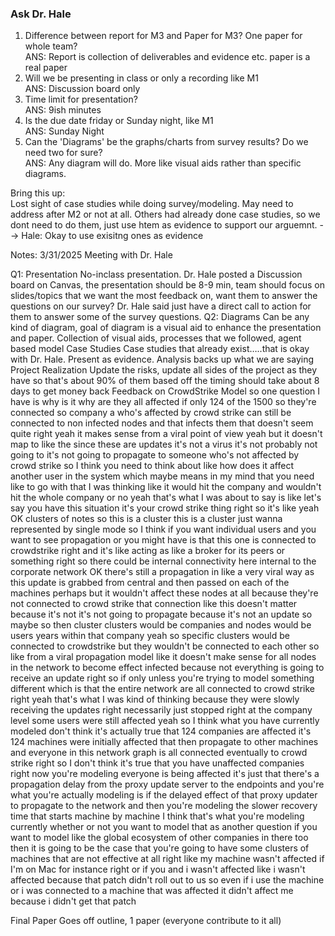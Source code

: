 ### Ask Dr. Hale
1) Difference between report for M3 and Paper for M3? One paper for whole team?  
 ANS: Report is collection of deliverables and evidence etc. paper is a real paper
2) Will we be presenting in class or only a recording like M1  
  ANS: Discussion board only
3) Time limit for presentation?  
   ANS: 9ish minutes
4) Is the due date friday or Sunday night, like M1  
  ANS: Sunday Night
5) Can the 'Diagrams' be the graphs/charts from survey results? Do we need two for sure?  
  ANS: Any diagram will do. More like visual aids rather than specific diagrams.
 

Bring this up:  
Lost sight of case studies while doing survey/modeling. May need to address after M2 or not at all. Others had already done case studies, so we dont need to do them, just use htem as evidence to support our arguemnt. --> Hale: Okay to use exisitng ones as evidence

Notes:
3/31/2025 Meeting with Dr. Hale

Q1: Presentation
No-inclass presentation. Dr. Hale posted a Discussion board on Canvas, the presentation should be 8-9 min, team should focus on slides/topics  that we want the most feedback on, want them to answer the questions on our survey? Dr. Hale said just have a direct call to action for them to answer some of the survey questions. 
Q2: Diagrams
Can be any kind of diagram, goal of diagram is a visual aid to enhance the presentation and paper. Collection of visual aids, processes that we followed, agent based model 
Case Studies
Case studies that already exist…..that is okay with Dr. Hale. Present as evidence. Analysis backs up what we are saying
Project Realization
Update the risks, update all sides of the project as they have so that's about 90% of them based off the timing should take about 8 days to get money back 
Feedback on CrowdStrike Model
so one question I have is why is it why are they all affected if only 124 of the 1500 so they're connected so company a who's affected by crowd strike can still be connected to non infected nodes and that infects them that doesn't seem quite right yeah it makes sense from a viral point of view yeah but it doesn't map to like the since these are updates it's not a virus it's not probably not going to it's not going to propagate to someone who's not affected by crowd strike 
so I think you need to think about like how does it affect another user in the system which maybe means in my mind that you need like to go with that I was thinking like it would hit the company and wouldn't hit the whole company or no yeah that's what I was about to say is like let's say you have this situation it's your crowd strike thing right so it's like yeah OK clusters of notes so this is a cluster this is a cluster just wanna represented by single mode so I think if you want individual users and you want to see propagation or you might have is that this one is connected to crowdstrike right and it's like acting as like a broker for its peers or something right so there could be internal connectivity here internal to the corporate network OK there's still a propagation in like a very viral way as this update is grabbed from central and then passed on each of the machines perhaps but it wouldn't affect these nodes at all because they're not connected to crowd strike that connection like this doesn't matter because 
it's not it's not going to propagate because it's not an update so maybe so then cluster clusters would be companies and nodes would be users years within that company yeah so specific clusters would be connected to crowdstrike but they wouldn't be connected to each other so like from a viral propagation model like it doesn't make sense for all nodes in the network to become effect infected because not everything is going to receive an update right so if only unless you're trying to model something different which is that the entire network are all connected to crowd strike right yeah that's what I was kind of thinking because they were slowly receiving the updates right necessarily just stopped right at the company level some users were still affected yeah so I think what you have currently modeled don't think it's actually true that 124 companies are affected it's 124 machines were initially affected that then propagate to other machines and everyone in this network graph is all connected eventually to crowd strike right so I don't think it's true that you have unaffected companies right now you're modeling everyone is being affected it's just that there's a propagation delay from the proxy update server to the endpoints and you're what you're actually modeling is if the delayed effect of that proxy updater to propagate to the network and then you're modeling the slower recovery time that starts machine by machine I think that's what you're modeling currently whether or not you want to model that as another question if you want to model like the global ecosystem of other companies in there too then it is going to be the case that you're going to have some clusters of machines that are not effective at all right like my machine wasn't affected if I'm on Mac for instance right or if you and i wasn't affected like i wasn't affected because that patch didn't roll out to us so even if i use the machine or i was connected to a machine that was affected it didn't affect me because i didn't get that patch

Final Paper
Goes off outline, 1 paper (everyone contribute to it all) 
